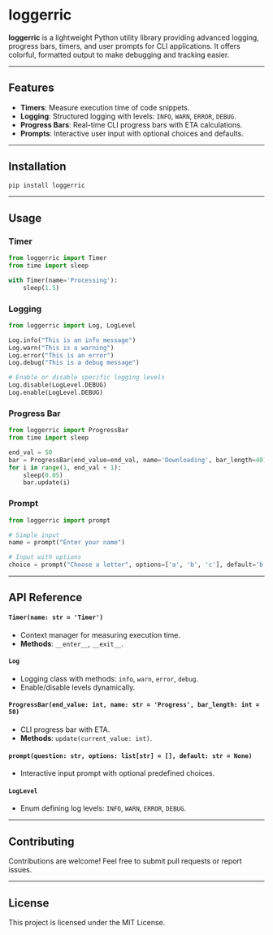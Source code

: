 # loggerric

**loggerric** is a lightweight Python utility library providing advanced logging, progress bars, timers, and user prompts for CLI applications. It offers colorful, formatted output to make debugging and tracking easier.

---

## Features

- **Timers**: Measure execution time of code snippets.
- **Logging**: Structured logging with levels: `INFO`, `WARN`, `ERROR`, `DEBUG`.
- **Progress Bars**: Real-time CLI progress bars with ETA calculations.
- **Prompts**: Interactive user input with optional choices and defaults.

---

## Installation

```bash
pip install loggerric
```

---

## Usage

### Timer

```python
from loggerric import Timer
from time import sleep

with Timer(name='Processing'):
    sleep(1.5)
```

### Logging

```python
from loggerric import Log, LogLevel

Log.info("This is an info message")
Log.warn("This is a warning")
Log.error("This is an error")
Log.debug("This is a debug message")

# Enable or disable specific logging levels
Log.disable(LogLevel.DEBUG)
Log.enable(LogLevel.DEBUG)
```

### Progress Bar

```python
from loggerric import ProgressBar
from time import sleep

end_val = 50
bar = ProgressBar(end_value=end_val, name='Downloading', bar_length=40)
for i in range(1, end_val + 1):
    sleep(0.05)
    bar.update(i)
```

### Prompt

```python
from loggerric import prompt

# Simple input
name = prompt("Enter your name")

# Input with options
choice = prompt("Choose a letter", options=['a', 'b', 'c'], default='b')
```

---

## API Reference

#### `Timer(name: str = 'Timer')`
- Context manager for measuring execution time.
- **Methods**: `__enter__`, `__exit__`.

#### `Log`
- Logging class with methods: `info`, `warn`, `error`, `debug`.
- Enable/disable levels dynamically.

#### `ProgressBar(end_value: int, name: str = 'Progress', bar_length: int = 50)`
- CLI progress bar with ETA.
- **Methods**: `update(current_value: int)`.

#### `prompt(question: str, options: list[str] = [], default: str = None)`
- Interactive input prompt with optional predefined choices.

#### `LogLevel`
- Enum defining log levels: `INFO`, `WARN`, `ERROR`, `DEBUG`.

---

## Contributing

Contributions are welcome! Feel free to submit pull requests or report issues.

---

## License

This project is licensed under the MIT License.